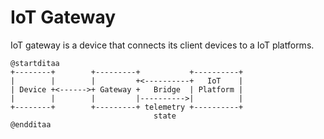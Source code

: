 # IoT Gateway

IoT gateway is a device that connects its client devices to a IoT platforms.

```plantuml
@startditaa                                        
+--------+        +---------+           +----------+
|        |        |         +<----------+   IoT    |
| Device +<------>+ Gateway +   Bridge  | Platform | 
|        |        |         |---------->|          |
+--------+        +---------+ telemetry +----------+
                                state
@endditaa
```



